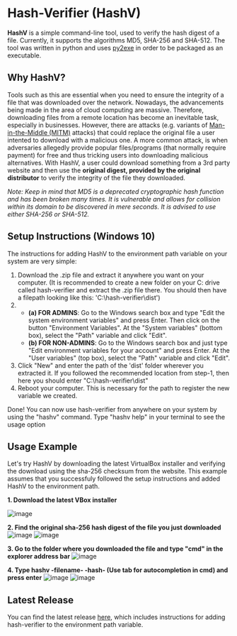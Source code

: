 # Hash-Verifier (HashV)
**HashV** is a simple command-line tool, used to verify the hash digest of a file. Currently, it supports the algorithms MD5, SHA-256 and SHA-512.
The tool was written in python and uses [py2exe](https://www.py2exe.org) in order to be packaged as an executable.

## Why HashV?
Tools such as this are essential when you need to ensure the integrity of a file that was downloaded over the network. Nowadays, the advancements being made 
in the area of cloud computing are massive. Therefore, downloading files from a remote location has become an inevitable task, especially in businesses. However, 
there are attacks (e.g. variants of [Man-in-the-Middle (MITM)](https://en.wikipedia.org/wiki/Man-in-the-middle_attack) attacks) that could replace the original file
a user intented to download with a malicious one. A more common attack, is when adversaries allegedly provide popular files/programs (that normally require payment) 
for free and thus tricking users into downloading malicious alternatives.
With HashV, a user could download something from a 3rd party website and then use the **original digest, provided by the original distributor** to verify the integrity 
of the file they downloaded. 

*Note: Keep in mind that MD5 is a deprecated cryptographic hash function and has been broken many times. It is vulnerable and allows for collision within its domain 
to be discovered in mere seconds. It is advised to use either SHA-256 or SHA-512.*

## Setup Instructions (Windows 10)

The instructions for adding HashV to the environment path variable on your system are very simple:

1. Download the .zip file and extract it anywhere you want on your computer. (It is recommended to create a new folder on your C: drive called hash-verifier and extract the .zip file there. You should then have a filepath looking like this: 'C:\hash-verifier\dist')
2. - **(a) FOR ADMINS**: Go to the Windows search box and type "Edit the system environment variables" and press Enter. Then click on the button "Environment Variables". At the "System variables" (bottom box), select the "Path" variable and click "Edit".
   - **(b) FOR NON-ADMINS**: Go to the Windows search box and just type "Edit environment variables for your account" and press Enter. At the "User variables" (top box), select the "Path" variable and click "Edit".
4. Click "New" and enter the path of the 'dist' folder wherever you extracted it. If you followed the recommended location from step-1, then here you should enter "C:\hash-verifier\dist\"
5. Reboot your computer. This is necessary for the path to register the new variable we created.

Done! You can now use hash-verifier from anywhere on your system by using the "hashv" command. Type "hashv help" in your terminal to see the usage option


## Usage Example
Let's try HashV by downloading the latest VirtualBox installer and verifying the download using the sha-256 checksum from the website. This example assumes that you successfuly followed the setup instructions and added HashV to the environment path.

**1. Download the latest VBox installer**

![image](https://i.imgur.com/5kWUEm2.png)

**2. Find the original sha-256 hash digest of the file you just downloaded**
![image](https://i.imgur.com/IX9liJm.png)
![image](https://i.imgur.com/MDAspVr.png)

**3. Go to the folder where you downloaded the file and type "cmd" in the explorer address bar**
![image](https://i.imgur.com/APs2TBV.png)

**4. Type hashv -filename- -hash- (Use tab for autocompletion in cmd) and press enter**
![image](https://i.imgur.com/lPJUyEV.png)
![image](https://i.imgur.com/baZQINp.png)

## Latest Release
You can find the latest release [here](https://github.com/soutzis/hash-verifier/releases), which includes instructions for adding hash-verifier to the 
environment path variable.

 
